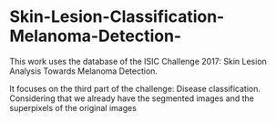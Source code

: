 # Skin-Lesion-Classification-Melanoma-Detection-

This work uses the database of the ISIC Challenge 2017: Skin Lesion Analysis Towards Melanoma Detection.

It focuses on the third part of the challenge: Disease classification. Considering that we already have the segmented images and the superpixels of the original images
